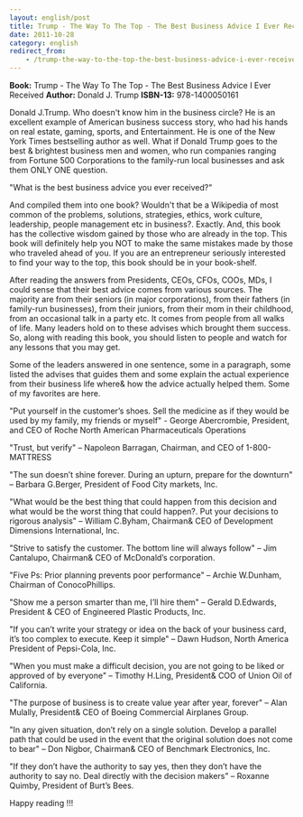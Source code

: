 ```yaml
---
layout: english/post
title: Trump - The Way To The Top - The Best Business Advice I Ever Received
date: 2011-10-28
category: english
redirect_from:
    - /trump-the-way-to-the-top-the-best-business-advice-i-ever-received-donald-trump-book-review
---
```


**Book:** Trump - The Way To The Top - The Best Business Advice I Ever Received
**Author:** Donald J. Trump
**ISBN-13:** 978-1400050161

Donald J.Trump. Who doesn't know him in the business circle? He is an excellent example of American business success story, who had his hands on real estate, gaming, sports, and Entertainment. He is one of the New York Times bestselling author as well. What if Donald Trump goes to the best & brightest business men and women, who run companies ranging from Fortune 500 Corporations to the family-run local businesses and ask them ONLY ONE question.

"What is the best business advice you ever received?"

And compiled them into one book? Wouldn't that be a Wikipedia of most common of the problems, solutions, strategies, ethics, work culture, leadership, people management etc in business?. Exactly. And, this book has the collective wisdom gained by those who are already in the top. This book will definitely help you NOT to make the same mistakes made by those who traveled ahead of you. If you are an entrepreneur seriously interested to find your way to the top, this book should be in your book-shelf.

After reading the answers from Presidents, CEOs, CFOs, COOs, MDs, I could sense that their best advice comes from various sources. The majority are from their seniors (in major corporations), from their fathers (in family-run businesses), from their juniors, from their mom in their childhood, from an occasional talk in a party etc. It comes from people from all walks of life. Many leaders hold on to these advises which brought them success. So, along with reading this book, you should listen to people and watch for any lessons that you may get.

Some of the leaders answered in one sentence, some in a paragraph, some listed the advises that guides them and some explain the actual experience from their business life where& how the advice actually helped them. Some of my favorites are here.

"Put yourself in the customer’s shoes. Sell the medicine as if they would be used by my family, my friends or myself" - George Abercrombie, President, and CEO of Roche North American Pharmaceuticals Operations

"Trust, but verify" – Napoleon Barragan, Chairman, and CEO of 1-800-MATTRESS

"The sun doesn’t shine forever. During an upturn, prepare for the downturn" – Barbara G.Berger, President of Food City markets, Inc.

"What would be the best thing that could happen from this decision and what would be the worst thing that could happen?. Put your decisions to rigorous analysis" – William C.Byham, Chairman& CEO of Development Dimensions International, Inc.

"Strive to satisfy the customer. The bottom line will always follow" – Jim Cantalupo, Chairman& CEO of McDonald’s corporation.

"Five Ps: Prior planning prevents poor performance" – Archie W.Dunham, Chairman of ConocoPhillips.

"Show me a person smarter than me, I’ll hire them" – Gerald D.Edwards, President & CEO of Engineered Plastic Products, Inc.

"If you can’t write your strategy or idea on the back of your business card, it’s too complex to execute. Keep it simple" – Dawn Hudson, North America President of Pepsi-Cola, Inc.

"When you must make a difficult decision, you are not going to be liked or approved of by everyone" – Timothy H.Ling, President& COO of Union Oil of California.

"The purpose of business is to create value year after year, forever" – Alan Mulally, President& CEO of Boeing Commercial Airplanes Group.

"In any given situation, don’t rely on a single solution. Develop a parallel path that could be used in the event that the original solution does not come to bear" – Don Nigbor, Chairman& CEO of Benchmark Electronics, Inc.

"If they don’t have the authority to say yes, then they don’t have the authority to say no. Deal directly with the decision makers" – Roxanne Quimby, President of Burt’s Bees.

Happy reading !!!
